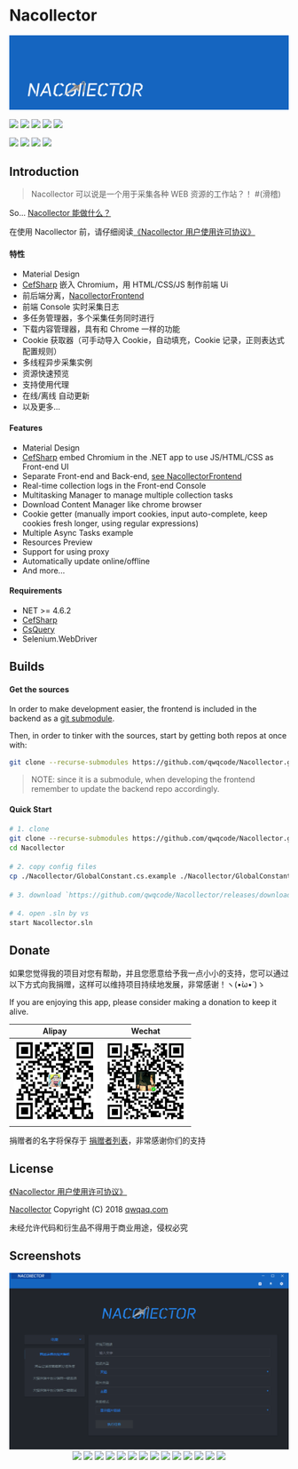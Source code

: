 # Nacollector

<p align="center"><img src="./docs/NacollectorLogo_2.png"></p>

[![](https://img.shields.io/github/release/qwqcode/Nacollector.svg?style=for-the-badge)](https://github.com/qwqcode/Nacollector/releases/latest) ![](https://img.shields.io/badge/NET-%3E%3D%204.6.2-green.svg?style=for-the-badge) ![](https://img.shields.io/badge/BUILD%20WITH-%E2%9D%A4-red.svg?style=for-the-badge) [![](https://img.shields.io/gitter/room/qwqcode/Nacollector.svg?style=for-the-badge)](https://gitter.im/Nacollector/community) [![](https://img.shields.io/badge/%24-donate-ff69b4.svg?style=for-the-badge)](https://github.com/qwqcode/donate-qwqaq)

[![](https://img.shields.io/github/downloads/qwqcode/Nacollector/total.svg?style=for-the-badge)](https://github.com/qwqcode/Nacollector/releases) [![](https://img.shields.io/github/last-commit/qwqcode/Nacollector.svg?style=for-the-badge)](https://github.com/qwqcode/Nacollector/commits) [![](https://img.shields.io/github/issues-raw/qwqcode/Nacollector.svg?style=for-the-badge)](https://github.com/qwqcode/Nacollector/issues) [![](https://img.shields.io/github/issues-pr-raw/qwqcode/Nacollector.svg?style=for-the-badge)](https://github.com/qwqcode/Nacollector/pulls)

## Introduction

> Nacollector 可以说是一个用于采集各种 WEB 资源的工作站？！ #(滑稽)

So... [Nacollector 能做什么？](https://github.com/Zneiat/Nacollector/wiki/What-you-can-do-with-Nacollector)

在使用 Nacollector 前，请仔细阅读[《Nacollector 用户使用许可协议》](./LICENSE)

#### 特性
- Material Design
- [CefSharp](https://github.com/cefsharp/CefSharp) 嵌入 Chromium，用 HTML/CSS/JS 制作前端 Ui
- 前后端分离，[NacollectorFrontend](https://github.com/qwqcode/NacollectorFrontend)
- 前端 Console 实时采集日志
- 多任务管理器，多个采集任务同时进行
- 下载内容管理器，具有和 Chrome 一样的功能
- Cookie 获取器（可手动导入 Cookie，自动填充，Cookie 记录，正则表达式配置规则）
- 多线程异步采集实例
- 资源快速预览
- 支持使用代理
- 在线/离线 自动更新
- 以及更多...


#### Features
- Material Design
- [CefSharp](https://github.com/cefsharp/CefSharp) embed Chromium in the .NET app to use JS/HTML/CSS as Front-end UI
- Separate Front-end and Back-end, [see NacollectorFrontend](https://github.com/qwqcode/NacollectorFrontend)
- Real-time collection logs in the Front-end Console
- Multitasking Manager to manage multiple collection tasks
- Download Content Manager like chrome browser
- Cookie getter (manually import cookies, input auto-complete, keep cookies fresh longer, using regular expressions)
- Multiple Async Tasks example
- Resources Preview
- Support for using proxy
- Automatically update online/offline
- And more...

#### Requirements
- NET >= 4.6.2
- [CefSharp](https://github.com/cefsharp/CefSharp)
- [CsQuery](https://github.com/jamietre/CsQuery)
- Selenium.WebDriver

## Builds

#### Get the sources

In order to make development easier, the frontend is included in the backend as a [git submodule](https://git-scm.com/book/en/v2/Git-Tools-Submodules).

Then, in order to tinker with the sources, start by getting both repos at once with:

``` bash
git clone --recurse-submodules https://github.com/qwqcode/Nacollector.git
```

> NOTE: since it is a submodule, when developing the frontend remember to update the backend repo accordingly.

#### Quick Start

```bash
# 1. clone
git clone --recurse-submodules https://github.com/qwqcode/Nacollector.git
cd Nacollector

# 2. copy config files
cp ./Nacollector/GlobalConstant.cs.example ./Nacollector/GlobalConstant.cs

# 3. download `https://github.com/qwqcode/Nacollector/releases/download/1.3.0.0/CefSharp_v69.7z` to `./CefSharp/` and unpack

# 4. open .sln by vs
start Nacollector.sln
```

## Donate
如果您觉得我的项目对您有帮助，并且您愿意给予我一点小小的支持，您可以通过以下方式向我捐赠，这样可以维持项目持续地发展，非常感谢！ヽ(•̀ω•́ )ゝ

If you are enjoying this app, please consider making a donation to keep it alive.

| Alipay | Wechat | 
| :------: | :------: | 
| <img width="150" src="./docs/donate/alipay.png"> | <img width="150" src="./docs/donate/wechat.png"> | 

捐赠者的名字将保存于 [捐赠者列表](https://github.com/qwqcode/donate-qwqaq)，非常感谢你们的支持

## License

[《Nacollector 用户使用许可协议》](./LICENSE)

[Nacollector](https://github.com/qwqcode/Nacollector) Copyright (C) 2018 [qwqaq.com](https://qwqaq.com)

未经允许代码和衍生品不得用于商业用途，侵权必究

## Screenshots
<p align="center">
<img src="./docs/screenshots/home.png">
<img src="./docs/screenshots/terminal.png">
<img src="./docs/screenshots/terminal1.png">
<img src="./docs/screenshots/terminal2.png">
<img src="./docs/screenshots/terminal3.png">
<img src="./docs/screenshots/terminal4.png">
<img src="./docs/screenshots/terminal5.png">
<img src="./docs/screenshots/terminal6.png">
<img src="./docs/screenshots/action.gif">
<img src="./docs/screenshots/cookie_getter.png">
<img src="./docs/screenshots/tasks.png">
<img src="./docs/screenshots/downloading.png">
<img src="./docs/screenshots/downloading1.png">
<img src="./docs/screenshots/settings.png">
<img src="./docs/screenshots/panel.gif">
</p>
